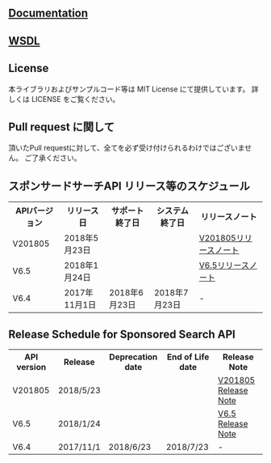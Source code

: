 ## [Documentation](/docs)

## [WSDL](/wsdl)

## License
本ライブラリおよびサンプルコード等は MIT License にて提供しています。
詳しくは LICENSE をご覧ください。
 
## Pull request に関して
頂いたPull requestに対して、全てを必ず受け付けられるわけではございません。
ご了承ください。

## スポンサードサーチAPI リリース等のスケジュール
<table class="standard">
<tbody>
<tr>
 <th>APIバージョン</th>
 <th>リリース日</th>
 <th>サポート終了日</th>
 <th>システム終了日</th>
 <th>リリースノート</th>
</tr>
<tr>
 <td>V201805</td>
 <td>2018年5月23日</td>
 <td></td>
 <td></td>
 <td><a href="../../blob/201805/docs/ja/ReleaseNotes.md">V201805リリースノート</a></td>
</tr>
<tr>
 <td>V6.5</td>
 <td>2018年1月24日</td>
 <td></td>
 <td></td>
 <td><a href="../../blob/6.5/docs/ja/ReleaseNotes.md">V6.5リリースノート</a></td>
</td>
</tr>
<tr>
 <td>V6.4</td>
 <td>2017年11月1日</td>
 <td>2018年6月23日</td>
 <td>2018年7月23日</td>
 <td>-</td>
</td>
</tr>
</tbody>
</table>

## Release Schedule for Sponsored Search API
<table class="standard">
<tbody>
<tr>
 <th>API version</th>
 <th>Release</th>
 <th>Deprecation date</th>
 <th>End of Life date</th>
 <th>Release Note</th>
</tr>
<tr>
 <td>V201805</td>
 <td>2018/5/23</td>
 <td></td>
 <td></td>
 <td><a href="../../blob/201805/docs/en/ReleaseNotes.md">V201805 Release Note</a></td>
</tr>
<tr>
 <td>V6.5</td>
 <td>2018/1/24</td>
 <td></td>
 <td></td>
 <td><a href="../../blob/6.5/docs/en/ReleaseNotes.md">V6.5 Release Note</a></td>
</td>
</tr>
<tr>
 <td>V6.4</td>
 <td>2017/11/1</td>
 <td>2018/6/23</td>
 <td>2018/7/23</td>
 <td>-</td>
</td>
</tr>
</tbody>
</table>
